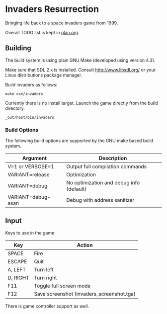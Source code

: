 # Invaders Resurrection

Bringing life back to a space invaders game from 1999.

Overall TODO list is kept in [plan.org](plan.org).

## Building

The build system is using plain GNU Make (developed using version 4.3).

Make sure that SDL 2.x is installed.
Consult http://www.libsdl.org/ or your Linux distributions package manager.

Build invaders as follows:

    make exe/invaders

Currently there is no install target.
Launch the game directly from the build directory.

    _out/host/bin/invaders

### Build Options

The following build options are supported by the GNU make based build system.

| Argument           | Description                              |
|--------------------|------------------------------------------|
| V=1 or VERBOSE=1   | Output full compilation commands         |
| VARIANT=release    | Optimization                             |
| VARIANT=debug      | No optimization and debug info (default) |
| VARIANT=debug-asan | Debug with address sanitizer             |

## Input

Keys to use in the game:

| Key      | Action                                    |
|----------|-------------------------------------------|
| SPACE    | Fire                                      |
| ESCAPE   | Quit                                      |
| A, LEFT  | Turn left                                 |
| D, RIGHT | Turn right                                |
| F11      | Toggle full screen mode                   |
| F12      | Save screenshot (invaders_screenshot.tga) |

There is game controller support as well.
